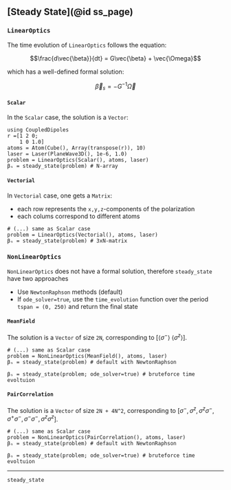## [Steady State](@id ss_page)

### `LinearOptics`

The time evolution of `LinearOptics` follows the equation:


$$\frac{d\vec{\beta}}{dt} = G\vec{\beta} + \vec{\Omega}$$

which has a well-defined formal solution:

$$\vec{\beta}_{s} = -G^{-1}\vec{\Omega}$$

#### `Scalar`
In the `Scalar` case, the solution is a `Vector`: 

```@example ss_scalar
using CoupledDipoles
r =[1 2 0;
    1 0 1.0]
atoms = Atom(Cube(), Array(transpose(r)), 10)
laser = Laser(PlaneWave3D(), 1e-6, 1.0)
problem = LinearOptics(Scalar(), atoms, laser)
βₛ = steady_state(problem) # N-array
```

#### `Vectorial`
In `Vectorial` case, one gets a `Matrix`:
- each row represents the `x,y,z`-components of the polarization
- each colums correspond to different atoms

```@example ss_scalar
# (...) same as Scalar case
problem = LinearOptics(Vectorial(), atoms, laser)
βₛ = steady_state(problem) # 3xN-matrix
```


### `NonLinearOptics`
`NonLinearOptics` does not have a formal solution, therefore `steady_state` have two approaches


- Use `NewtonRaphson` methods (default)
- If `ode_solver=true`, use the `time_evolution` function over the period `tspan = (0, 250)` and return the final state


#### `MeanField`
The solution is a `Vector` of size `2N`, corresponding to [$\langle \sigma^- \rangle$ $\langle \sigma^z \rangle$].

```@example ss_scalar
# (...) same as Scalar case
problem = NonLinearOptics(MeanField(), atoms, laser)
βₛ = steady_state(problem) # default with NewtonRaphson

βₛ = steady_state(problem; ode_solver=true) # bruteforce time evoltuion
```


#### `PairCorrelation`
The solution is a `Vector` of size `2N + 4N^2`, corresponding to [$\sigma^{-}, \sigma^{z}, \sigma^{z}\sigma^{-}, \sigma^{+}\sigma^{-}, \sigma^{-}\sigma^{-}, \sigma^{z}\sigma^{z}$].

```@example ss_scalar
# (...) same as Scalar case
problem = NonLinearOptics(PairCorrelation(), atoms, laser)
βₛ = steady_state(problem) # default with NewtonRaphson

βₛ = steady_state(problem; ode_solver=true) # bruteforce time evoltuion
```

---

```@docs
steady_state
```